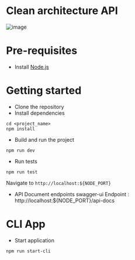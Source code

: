 # Clean architecture API
![image](https://user-images.githubusercontent.com/32543229/162855447-a648428a-8453-4740-8884-536b3ca9c8c2.png)

# Pre-requisites
- Install [Node.js](https://nodejs.org/)

# Getting started
- Clone the repository
- Install dependencies
```
cd <project_name>
npm install
```
- Build and run the project
```
npm run dev
```
- Run tests
```
npm run test
```
  Navigate to `http://localhost:${NODE_PORT}`
- API Document endpoints
  swagger-ui Endpoint : http://localhost:${NODE_PORT}/api-docs 

# CLI App
  - Start application
  ```
  npm run start-cli
  ```
